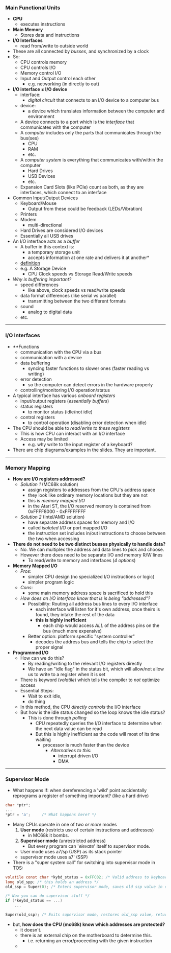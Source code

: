 ### Main Functional Units
- **CPU**
	- executes instructions
- **Main Memory**
	- Stores data and instructions
- **I/O Interfaces**
	- read from/write to outside world
- These are all connected by *busses*, and synchronized by a clock
- So:
	- CPU controls memory
	- CPU controls I/O
	- Memory control I/O
	- Input and Output control each other
		- e.g. networking (in directly to out)
- **I/O interface $\ne$ I/O device**
	- interface:
		- *digital circuit* that connects to an I/O device to a computer bus
	- device:
		- a device which translates information between the computer and environment
	- A device connects to a port which is the *interface* that communicates with the computer
	- A *computer* includes only the parts that communicates through the bus(ses)
		- CPU
		- RAM
		- etc.
	- A *computer system* is everything that communicates with/within the computer
		- Hard Drives
		- USB Devices
		- etc.
	- Expansion Card Slots (like PCIe) count as both, as they are interfaces, which connect to an interface
- Common Input/Output Devices
	- Keyboard/Mouse
		- Output from these could be feedback (LEDs/Vibration)
	- Printers
	- Modem
		- multi-directional
	- Hard Drives are considered I/O devices
	- Essentially all USB drives
- An I/O interface acts as a *buffer*
	- A buffer in this context is:
		- a temporary storage unit
		- accepts information at one rate and delivers it at another*
	- [definition](https://www.merriam-webster.com/dictionary/buffer)
	- e.g. A Storage Device
		- CPU Clock speeds vs Storage Read/Write speeds
- *Why is buffering important?*
	- speed differences
		- like above, clock speeds vs read/write speeds
	- data format differences (like serial vs parallel)
		- transmitting between the two different formats
	- sound
		- analog to digital data
	- etc.
---
### I/O Interfaces
- **Functions
	- communication with the CPU via a bus
	- communication with a device
	- data buffering
		- syncing faster functions to slower ones (faster reading vs writing)
	- error detection
		- so the computer can detect errors in the hardware properly
	- controlling/monitoring I/O operation/status
- A typical interface has various *onboard registers*
	- input/output registers (*essentially buffers*)
	- status registers
		- to monitor status (idle/not idle)
	- control registers
		- to control operation (disabling error detection when idle)
- The CPU should be able to *read/write to these registers*
	- This is how CPU can interact with an I/O interface
	- Access may be limited
		- e.g. why write to the input register of a keyboard?
- There are chip diagrams/examples in the slides. They are important.
---
### Memory Mapping
- **How are I/O registers addressed?**
	- *Solution 1* (MC68k solution)
		- assign registers to addresses from the CPU's address space
		- they look like ordinary memory locations but they are not
		- this is *memory mapped I/O*
		- in the Atari ST, the I/O reserved memory is contained from 0xFFFF8000 - 0xFFFFFFFF
	- *Solution 2* (Intel/AMD solution)
		- have separate address spaces for memory and I/O
		- called *isolated I/O* or port mapped I/O
		- the instruction set includes in/out instructions to choose between the two when accessing
- **There do not need to be two distinct busses physically to handle data?**
	- No. We can multiplex the address and data lines to pick and choose.
	- However there does need to be separate I/O and memory R/W lines
		- To read/write to memory and interfaces (*4 options*)
- **Memory Mapped I/O**
	- *Pros*:
		- simpler CPU design (no specialized I/O instructions or logic)
		- simpler program logic
	- *Cons*:
		- some main memory address space is sacrificed to hold this
	- *How does an I/O interface know that is is being "addressed"?*
		- Possibility: Routing all address bus lines to every I/O interface
			- each interface will listen for it's own address, once theirs is found, they intake the rest of the data
			- **this is highly inefficient**
				- each chip would access *ALL* of the address pins on the bus (much more expensive)
		- Better option: platform specific "system controller"
			- decodes the address bus and tells the chip to select the proper signal
- **Programmed I/O**
	- How can we do this?
		- By reading/writing to the relevant I/O registers directly
		- We have an "idle flag" in the status bit, which will allow/not allow us to write to a register when it is set
	- There is keyword (*volatile*) which tells the compiler to *not* optimize access
	- Essential Steps:
		- Wait to exit idle,
		- do thing
	- In this method, the CPU *directly controls* the I/O interface
	- But how is the idle status changed so the loop knows the idle status?
		- This is done through *polling*
			- CPU repeatedly queries the I/O interface to determine when the next data value can be read
			- But this is highly inefficient as the code will most of its time waiting
				- processor is much faster than the device
					- *Alternatives to this:*
						- interrupt driven I/O
						- DMA
---
### Supervisor Mode 
- What happens if: when dereferencing a 'wild' point accidentally reprograms a register of something important? (like a hard drive)
```C
char *ptr*;
...
*ptr = 'a';     /* What happens here? */
```
- Many CPUs operate in one of *two or more* modes
	1. **User mode**         (restricts use of certain instructions and addresses)
		- in MC68k it bombs.
	2. **Supervisor mode**   (unrestricted address)
		- But every program can '*elevate*' itself to supervisor mode.
	- User mode uses a7/sp (USP) as its stack pointer
	- supervisor mode uses a7' (SSP)
- There is a "super system call" for switching into supervisor mode in TOS:
```C
volatile const char *kybd_status = 0xFFC02; /* Valid address to keyboard status */
long old_spp; /* this holds an address */
old_ssp = Super(0); /* Enters supervisor mode, saves old ssp value in old_spp */

/* Now you can do supervisor stuff */
if (*keybd_status == ...) 
	...

Super(old_ssp); /* Exits supervisor mode, restores old_ssp value, return is thrown away */
```
- but, **how does the CPU (mc68k) know which addresses are protected?**
	- it doesn't.
	- there is an external chip on the motherboard to determine this.
		- i.e. returning an error/proceeding with the given instruction
	- 